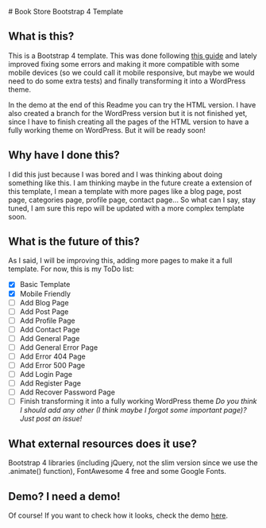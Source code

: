 ﻿﻿# Book Store Bootstrap 4 Template

## What is this?
This is a Bootstrap 4 template. This was done following [this guide](https://www.youtube.com/watch?v=zhllkjYYUVE) and lately improved fixing some errors and making it more compatible with some mobile devices (so we could call it mobile responsive, but maybe we would need to do some extra tests) and finally transforming it into a WordPress theme.

In the demo at the end of this Readme you can try the HTML version. I have also created a branch for the WordPress version but it is not finished yet, since I have to finish creating all the pages of the HTML version to have a fully working theme on WordPress. But it will be ready soon!

## Why have I done this?
I did this just because I was bored and I was thinking about doing something like this. I am thinking maybe in the future create a extension of this template, I mean a template with more pages like a blog page, post page, categories page, profile page, contact page... So what can I say, stay tuned, I am sure this repo will be updated with a more complex template soon.

## What is the future of this?
As I said, I will be improving this, adding more pages to make it a full template. For now, this is my ToDo list:
- [x] Basic Template
- [x] Mobile Friendly
- [ ] Add Blog Page
- [ ] Add Post Page
- [ ] Add Profile Page
- [ ] Add Contact Page
- [ ] Add General Page
- [ ] Add General Error Page
- [ ] Add Error 404 Page
- [ ] Add Error 500 Page
- [ ] Add Login Page
- [ ] Add Register Page
- [ ] Add Recover Password Page
- [ ] Finish transforming it into a fully working WordPress theme
*Do you think I should add any other (I think maybe I forgot some important page)? Just post an issue!*

## What external resources does it use?
Bootstrap 4 libraries (including jQuery, not the slim version since we use the .animate() function), FontAwesome 4 free and some Google Fonts.

## Demo? I need a demo!
Of course! If you want to check how it looks, check the demo [here](https://naucode.github.io/Book-Store-Bootstrap-4-Template/).
